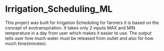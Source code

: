 # Irrigation_Scheduling_ML
This project was built for Irrigation Scheduling for farmers it is based on the concept of evotranspiration. It takes only 2 inputs MAX and MIN temperature in a day from user which makes it easier to use. The output tells user how much water must be released from outlet and also for how much time(minutes).
